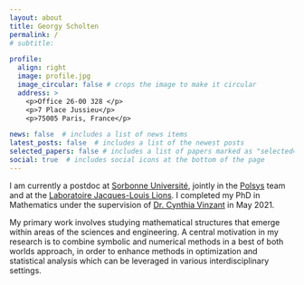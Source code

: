 ```yaml
---
layout: about
title: Georgy Scholten
permalink: /
# subtitle: 

profile:
  align: right
  image: profile.jpg
  image_circular: false # crops the image to make it circular
  address: >
    <p>Office 26-00 328 </p>
    <p>7 Place Jussieu</p>
    <p>75005 Paris, France</p>

news: false  # includes a list of news items
latest_posts: false  # includes a list of the newest posts
selected_papers: false # includes a list of papers marked as "selected={true}"
social: true  # includes social icons at the bottom of the page
---
```


I am currently a postdoc at <a href='https://www.sorbonne-universite.fr/en'>Sorbonne Université</a>, jointly in the <a href='https://www-polsys.lip6.fr/'>Polsys</a> team and at the <a href='https://www.ljll.math.upmc.fr/'>Laboratoire Jacques-Louis Lions</a>.
I completed my PhD in Mathematics under the supervision of <a href='https://sites.math.washington.edu/~vinzant/'>Dr. Cynthia Vinzant</a> in May 2021. 

My primary work involves studying mathematical structures that emerge within areas of the sciences and engineering.
A central motivation in my research is to combine symbolic and numerical methods in a best of both worlds approach, in order to enhance methods in optimization and statistical analysis which can be leveraged in various interdisciplinary settings. 
 



